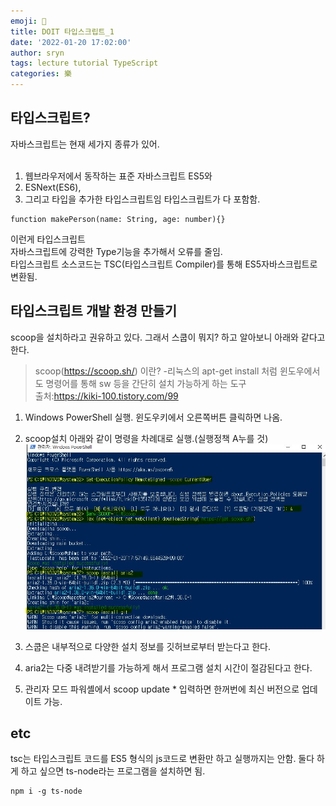 ```yaml
---
emoji: 📑
title: DOIT 타입스크립트_1
date: '2022-01-20 17:02:00'
author: sryn
tags: lecture tutorial TypeScript
categories: 樂
---
```


## 타입스크립트?

자바스크립트는 현재 세가지 종류가 있어.
</br></br>

1. 웹브라우저에서 동작하는 표준 자바스크립트 ES5와
2. ESNext(ES6),
3. 그리고 타입을 추가한 타입스크립트임
   타입스크립트가 다 포함함.

```
function makePerson(name: String, age: number){}
```

이런게 타입스크립트</br>
자바스크립트에 강력한 Type기능을 추가해서 오류를 줄임.</br>
타입스크립트 소스코드는 TSC(타입스크립트 Compiler)를 통해 ES5자바스크립트로 변환됨.

## 타입스크립트 개발 환경 만들기

scoop을 설치하라고 권유하고 있다. 그래서 스쿱이 뭐지? 하고 알아보니 아래와 같다고 한다.</br>

> scoop(https://scoop.sh/) 이란? -리눅스의 apt-get install 처럼 윈도우에서도 명령어를 통해 sw 등을 간단히 설치 가능하게 하는 도구</br>출처:https://kiki-100.tistory.com/99

1. Windows PowerShell 실행. 윈도우키에서 오른쪽버튼 클릭하면 나옴.

2. scoop설치
   아래와 같이 명령을 차례대로 실행.(실행정책 A누를 것)
   ![1](ts1.JPG)
3. 스쿱은 내부적으로 다양한 설치 정보를 깃허브로부터 받는다고 한다.
4. aria2는 다중 내려받기를 가능하게 해서 프로그램 설치 시간이 절감된다고 한다.
5. 관리자 모드 파워셸에서 scoop update \* 입력하면 한꺼번에 최신 버전으로 업데이트 가능.

## etc

tsc는 타입스크립트 코드를 ES5 형식의 js코드로 변환만 하고 실행까지는 안함. 둘다 하게 하고 싶으면 ts-node라는 프로그램을 설치하면 됨.

```
npm i -g ts-node

```

</br></br></br></br></br>

```toc

```

